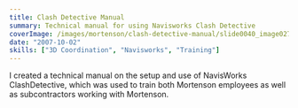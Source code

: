 ```yaml
---
title: Clash Detective Manual
summary: Technical manual for using Navisworks Clash Detective
coverImage: /images/mortenson/clash-detective-manual/slide0040_image027.png
date: "2007-10-02"
skills: ["3D Coordination", "Navisworks", "Training"]
---
```


I created a technical manual on the setup and use of NavisWorks ClashDetective, which was used to train both Mortenson employees as well as subcontractors working with Mortenson.
